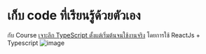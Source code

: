 # เก็บ code ที่เรียนรู้ด้วยตัวเอง
กับ Course [เจาะลึก TypeScript ตั้งแต่เริ่มต้นจนใช้งานจริง](https://www.udemy.com/course/typescript-basic/)
โดยการใช้ ReactJs + Typescript
![image](https://i.imgur.com/Hqcrh4H.jpg)



